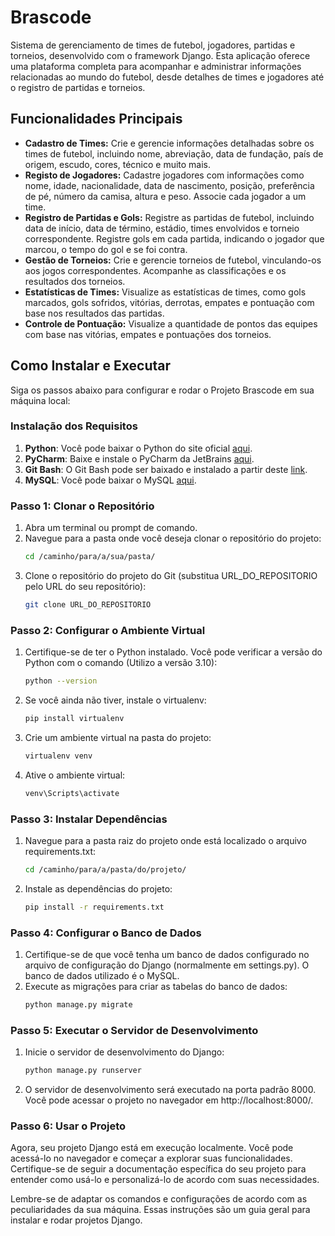 # Brascode
Sistema de gerenciamento de times de futebol, jogadores, partidas e torneios, desenvolvido com o framework Django. Esta aplicação oferece uma plataforma completa para acompanhar e administrar informações relacionadas ao mundo do futebol, desde detalhes de times e jogadores até o registro de partidas e torneios.

## Funcionalidades Principais
- **Cadastro de Times:** Crie e gerencie informações detalhadas sobre os times de futebol, incluindo nome, abreviação, data de fundação, país de origem, escudo, cores, técnico e muito mais.
- **Registo de Jogadores:** Cadastre jogadores com informações como nome, idade, nacionalidade, data de nascimento, posição, preferência de pé, número da camisa, altura e peso. Associe cada jogador a um time.
- **Registro de Partidas e Gols:** Registre as partidas de futebol, incluindo data de início, data de término, estádio, times envolvidos e torneio correspondente. Registre gols em cada partida, indicando o jogador que marcou, o tempo do gol e se foi contra.
- **Gestão de Torneios:** Crie e gerencie torneios de futebol, vinculando-os aos jogos correspondentes. Acompanhe as classificações e os resultados dos torneios.
- **Estatísticas de Times:** Visualize as estatísticas de times, como gols marcados, gols sofridos, vitórias, derrotas, empates e pontuação com base nos resultados das partidas.
- **Controle de Pontuação:** Visualize a quantidade de pontos das equipes com base nas vitórias, empates e pontuações dos torneios.

## Como Instalar e Executar
Siga os passos abaixo para configurar e rodar o Projeto Brascode em sua máquina local:

### Instalação dos Requisitos 

1. **Python**: Você pode baixar o Python do site oficial [aqui](https://www.python.org/downloads/).
2. **PyCharm**: Baixe e instale o PyCharm da JetBrains [aqui](https://www.jetbrains.com/pycharm/download/).
3. **Git Bash**: O Git Bash pode ser baixado e instalado a partir deste [link](https://gitforwindows.org/).
4. **MySQL**: Você pode baixar o MySQL [aqui](https://dev.mysql.com/downloads/installer/).

### Passo 1: Clonar o Repositório
1. Abra um terminal ou prompt de comando.
2. Navegue para a pasta onde você deseja clonar o repositório do projeto:
   ```sh
   cd /caminho/para/a/sua/pasta/
3. Clone o repositório do projeto do Git (substitua URL_DO_REPOSITORIO pelo URL do seu repositório):
   ```sh
   git clone URL_DO_REPOSITORIO
   
### Passo 2: Configurar o Ambiente Virtual
1. Certifique-se de ter o Python instalado. Você pode verificar a versão do Python com o comando (Utilizo a versão 3.10):
   ```sh
   python --version
2. Se você ainda não tiver, instale o virtualenv:
   ```sh
   pip install virtualenv
4. Crie um ambiente virtual na pasta do projeto:
   ```sh
   virtualenv venv
5. Ative o ambiente virtual:
   ```sh
   venv\Scripts\activate
   
### Passo 3: Instalar Dependências
1. Navegue para a pasta raiz do projeto onde está localizado o arquivo requirements.txt:
   ```sh
   cd /caminho/para/a/pasta/do/projeto/
2. Instale as dependências do projeto:
   ```sh
   pip install -r requirements.txt
   
### Passo 4: Configurar o Banco de Dados
1. Certifique-se de que você tenha um banco de dados configurado no arquivo de configuração do Django (normalmente em settings.py). O banco de dados utilizado é o MySQL.
2. Execute as migrações para criar as tabelas do banco de dados:
   ```sh
   python manage.py migrate
   
### Passo 5: Executar o Servidor de Desenvolvimento
1. Inicie o servidor de desenvolvimento do Django:
   ```sh
   python manage.py runserver
2. O servidor de desenvolvimento será executado na porta padrão 8000. Você pode acessar o projeto no navegador em http://localhost:8000/.

### Passo 6: Usar o Projeto
Agora, seu projeto Django está em execução localmente. Você pode acessá-lo no navegador e começar a explorar suas funcionalidades. Certifique-se de seguir a documentação específica do seu projeto para entender como usá-lo e personalizá-lo de acordo com suas necessidades.

Lembre-se de adaptar os comandos e configurações de acordo com as peculiaridades da sua máquina. Essas instruções são um guia geral para instalar e rodar projetos Django.
